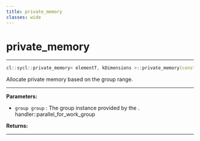 ```yaml
---
title: private_memory
classes: wide
---
```

# private_memory

---

```cpp
cl::sycl::private_memory< elementT, kDimensions >::private_memory(const group< kDimensions > &group)
```


Allocate private memory based on the group range. 


---
**Parameters:**

 - `group group`
: The group instance provided by the . handler::parallel_for_work_group

**Returns:** 

---
